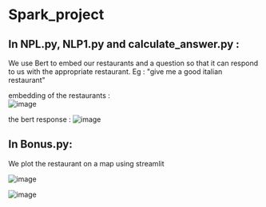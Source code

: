 # Spark_project

## In NPL.py, NLP1.py and calculate_answer.py : 

We use Bert to embed our restaurants and a question so that it can respond to us with the appropriate restaurant. Eg : "give me a good italian restaurant"

embedding of the restaurants :  
![image](https://github.com/Mrasipila/Spark_project/assets/30113273/89ba2dd7-af6f-41df-83e7-0c124012369b)

the bert response : 
![image](https://github.com/Mrasipila/Spark_project/assets/30113273/9e3c3f67-0a66-4f18-87cc-1e6b49005e5f)


## In Bonus.py:

We plot the restaurant on a map using streamlit    

![image](https://github.com/Mrasipila/Spark_project/assets/30113273/48ddea4f-f5bf-4601-80c7-46691578208b)

![image](https://github.com/Mrasipila/Spark_project/assets/30113273/7a440a7c-b3f1-47ad-bb2c-1da26179f08b)



